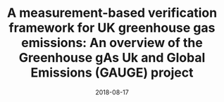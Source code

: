---
title: "<b>A measurement-based verification framework for UK greenhouse gas emissions: An overview of the Greenhouse gAs Uk and Global Emissions (GAUGE) project</b>"
collection: publications
permalink: /publication/2018-08-17-Palmer
date: 2018-08-17
year: 2018
venue: 'Atmospheric Chemistry and Physics'
paperurl: 'https://doi.org/doi:10.5194/acp-18-11753-2018'
citation: '<b>36</b> - Palmer P.I., O&apos;Doherty S., Allen G., Bower K., Bosch H. et al., <b>A measurement-based verification framework for UK greenhouse gas emissions: An overview of the Greenhouse gAs Uk and Global Emissions (GAUGE) project</b>, Atmospheric Chemistry and Physics, 18, 11753-11777, 2018. <a href="https://doi.org/doi:10.5194/acp-18-11753-2018">doi:10.5194/acp-18-11753-2018</a> (cited 17 times)

'
---